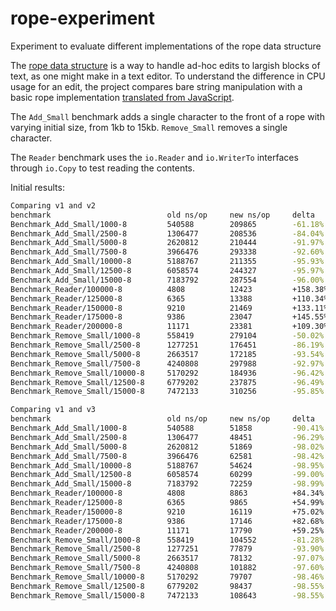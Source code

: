 # rope-experiment

Experiment to evaluate different implementations of the rope data structure

The [rope data structure](https://en.wikipedia.org/wiki/Rope_(data_structure)) is a way to handle ad-hoc edits to largish blocks of text, as one might make in a text editor.  To understand the difference in CPU usage for an edit, the project compares bare string manipulation with a basic rope implementation [translated from JavaScript](https://github.com/component/rope).

The `Add_Small` benchmark adds a single character to the front of a rope with varying initial size, from 1kb to 15kb.  `Remove_Small` removes a single character.

The `Reader` benchmark uses the `io.Reader` and `io.WriterTo` interfaces through `io.Copy` to test reading the contents.

Initial results:

``` sh
Comparing v1 and v2
benchmark                          old ns/op     new ns/op     delta
Benchmark_Add_Small/1000-8         540588        209865        -61.18%
Benchmark_Add_Small/2500-8         1306477       208536        -84.04%
Benchmark_Add_Small/5000-8         2620812       210444        -91.97%
Benchmark_Add_Small/7500-8         3966476       293338        -92.60%
Benchmark_Add_Small/10000-8        5188767       211355        -95.93%
Benchmark_Add_Small/12500-8        6058574       244327        -95.97%
Benchmark_Add_Small/15000-8        7183792       287554        -96.00%
Benchmark_Reader/100000-8          4808          12423         +158.38%
Benchmark_Reader/125000-8          6365          13388         +110.34%
Benchmark_Reader/150000-8          9210          21469         +133.11%
Benchmark_Reader/175000-8          9386          23047         +145.55%
Benchmark_Reader/200000-8          11171         23381         +109.30%
Benchmark_Remove_Small/1000-8      558419        279104        -50.02%
Benchmark_Remove_Small/2500-8      1277251       176451        -86.19%
Benchmark_Remove_Small/5000-8      2663517       172185        -93.54%
Benchmark_Remove_Small/7500-8      4240808       297988        -92.97%
Benchmark_Remove_Small/10000-8     5170292       184936        -96.42%
Benchmark_Remove_Small/12500-8     6779202       237875        -96.49%
Benchmark_Remove_Small/15000-8     7472133       310256        -95.85%

Comparing v1 and v3
benchmark                          old ns/op     new ns/op     delta
Benchmark_Add_Small/1000-8         540588        51858         -90.41%
Benchmark_Add_Small/2500-8         1306477       48451         -96.29%
Benchmark_Add_Small/5000-8         2620812       51869         -98.02%
Benchmark_Add_Small/7500-8         3966476       62581         -98.42%
Benchmark_Add_Small/10000-8        5188767       54624         -98.95%
Benchmark_Add_Small/12500-8        6058574       60299         -99.00%
Benchmark_Add_Small/15000-8        7183792       72259         -98.99%
Benchmark_Reader/100000-8          4808          8863          +84.34%
Benchmark_Reader/125000-8          6365          9865          +54.99%
Benchmark_Reader/150000-8          9210          16119         +75.02%
Benchmark_Reader/175000-8          9386          17146         +82.68%
Benchmark_Reader/200000-8          11171         17790         +59.25%
Benchmark_Remove_Small/1000-8      558419        104552        -81.28%
Benchmark_Remove_Small/2500-8      1277251       77879         -93.90%
Benchmark_Remove_Small/5000-8      2663517       78132         -97.07%
Benchmark_Remove_Small/7500-8      4240808       101882        -97.60%
Benchmark_Remove_Small/10000-8     5170292       79707         -98.46%
Benchmark_Remove_Small/12500-8     6779202       98437         -98.55%
Benchmark_Remove_Small/15000-8     7472133       108643        -98.55%

```
